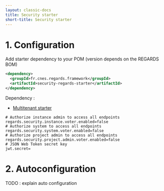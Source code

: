 ```yaml
---
layout: classic-docs
title: Security starter
short-title: Security starter
---
```


# 1\. Configuration

Add starter dependency to your POM (version depends on the REGARDS BOM)
```xml
<dependency>
  <groupId>fr.cnes.regards.framework</groupId>
  <artifactId>security-regards-starter</artifactId>
</dependency>
```

Dependency :
- [Multitenant starter](/regards-framework/starters/multitenant-starter/)

```properties
# Authorize instance admin to access all endpoints
regards.security.instance.voter.enabled=false
# Authorize system to access all endpoints
regards.security.system.voter.enabled=false
# Authorize project admin to access all endpoints
regards.security.project.admin.voter.enabled=false
# JSON Web Token secret key
jwt.secret=

```

# 2\. Autoconfiguration

TODO : explain auto configuration
